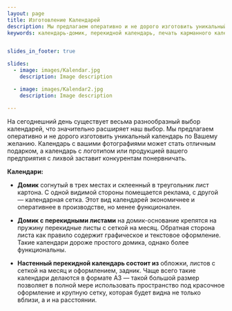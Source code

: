 ```yaml
---
layout: page
title: Изготовление Календарей
description: Мы предлагаем оперативно и не дорого изготовить уникальный календарь по Вашему желанию. Календарь с вашими фотографиями. 
keywords: календарь-домик, перекидной календарь, печать карманного календаря, заказать календарь с фотографиями.


slides_in_footer: true

slides:
  - image: images/Kalendar.jpg
    description: Image description

  - image: images/Kalendar2.jpg
    description: Image description

---
```


  На сегоднешний день существует весьма разнообразный выбор календарей, что значительно расширяет наш выбор. Мы предлагаем оперативно и не дорого изготовить уникальный календарь по Вашему желанию. Календарь с вашими фотографиями  может стать  отличным подарком, а календарь с логотипом или продукцией вашего предприятия с лихвой заставит конкурентам понервничать.   

**Календари:**


 - **Домик**
   согнутый в трех местах и склеенный в треугольник лист картона. С одной видимой стороны помещается реклама, с другой — календарная сетка. Этот вид календарей экономичнее и оперативнее в производстве, но менее функционален.
 
 - **Домик с перекидными листами**
   на домик-основание крепятся на пружину перекидные листы с сеткой на месяц. Обратная сторона листа как правило содержит графическое и текстовое оформление. Такие календари дороже простого домика, однако более функциональны.
 
 - **Настенный перекидной календарь состоит из**
   обложки, листов с сеткой на месяц и оформлением, задник. Чаще всего такие календари делаются в формате А3 — такой большой размер позволяет в полной мере использовать пространство под красочное оформление и крупную сетку, которая будет видна не только вблизи, а и на расстоянии.


